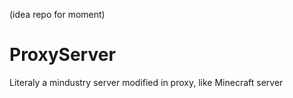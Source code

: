 (idea repo for moment)
# ProxyServer
Literaly a mindustry server modified in proxy, like Minecraft server
